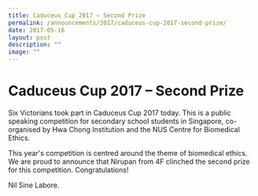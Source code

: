 ```yaml
---
title: Caduceus Cup 2017 – Second Prize
permalink: /announcements/2017/caduceus-cup-2017-second-prize/
date: 2017-05-16
layout: post
description: ""
image: ""
---
```

# **Caduceus Cup 2017 – Second Prize**
Six Victorians took part in Caduceus Cup 2017 today. This is a public speaking competition for secondary school students in Singapore, co-organised by Hwa Chong Institution and the NUS Centre for Biomedical Ethics.

This year's competition is centred around the theme of biomedical ethics. We are proud to announce that Nirupan from 4F clinched the second prize for this competition. Congratulations!

Nil Sine Labore.